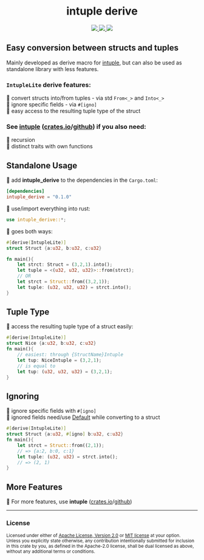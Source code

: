<h1 align="center">intuple derive</h1>
<p align="center">
    <a href="https://github.com/dekirisu/intuple" style="position:relative">
        <img src="https://img.shields.io/badge/github-dekirisu/intuple-ee6677">
    </a>
    <a href="https://crates.io/crates/intuple_derive" style="position:relative">
        <img src="https://img.shields.io/crates/v/intuple_derive">
    </a>
    <a href="https://discord.gg/kevWvBuPFg" style="position:relative">
        <img src="https://img.shields.io/discord/515100001903312898">
    </a>
</p>

## Easy conversion between structs and tuples
Mainly developed as derive macro for [intuple](https://crates.io/crates/intuple), but can also be used as standalone library with less features.
### `IntupleLite` derive features:<br>
🐍 convert structs into/from tuples - via std `From<_>` and `Into<_>`<br>
🦥 ignore specific fields - via `#[igno]`<br>
🦊 easy access to the resulting tuple type of the struct

### See [intuple](https://crates.io/crates/intuple) ([crates.io](https://crates.io/crates/intuple)/[github](https://github.com/dekirisu/intuple)) if you also need:<br>
🦆 recursion<br>
🦝 distinct traits with own functions

## Standalone Usage
🐠 add **intuple_derive** to the dependencies in the `Cargo.toml`:
```toml
[dependencies]
intuple_derive = "0.1.0"
```
🦀 use/import everything into rust:
```rust 
use intuple_derive::*;
```
🦚 goes both ways:
```rust 
#[derive(IntupleLite)]
struct Struct {a:u32, b:u32, c:u32}

fn main(){
    let strct: Struct = (3,2,1).into();
    let tuple = <(u32, u32, u32)>::from(strct);
    // OR
    let strct = Struct::from((3,2,1));
    let tuple: (u32, u32, u32) = strct.into();
}
```
## Tuple Type
🦊 access the resulting tuple type of a struct easily:
```rust 
#[derive(IntupleLite)]
struct Nice {a:u32, b:u32, c:u32}
fn main(){
    // easiest: through {StructName}Intuple
    let tup: NiceIntuple = (3,2,1);
    // is equal to
    let tup: (u32, u32, u32) = (3,2,1);
}
```
## Ignoring
🦥 ignore specific fields with `#[igno]`<br>
🐼 ignored fields need/use [Default](https://doc.rust-lang.org/std/default/trait.Default.html) while converting to a struct
```rust 
#[derive(IntupleLite)]
struct Struct {a:u32, #[igno] b:u32, c:u32}
fn main(){
    let strct = Struct::from((2,1));     
    // => {a:2, b:0, c:1}  
    let tuple: (u32, u32) = strct.into();
    // => (2, 1)
}
```
## More Features
🦊 For more features, use **intuple** ([crates.io](https://crates.io/crates/intuple)/[github](https://github.com/dekirisu/intuple))

---
### License
<sup>
Licensed under either of <a href="LICENSE-APACHE">Apache License, Version
2.0</a> or <a href="LICENSE-MIT">MIT license</a> at your option.
</sup>
<br>
<sub>
Unless you explicitly state otherwise, any contribution intentionally submitted
for inclusion in this crate by you, as defined in the Apache-2.0 license, shall
be dual licensed as above, without any additional terms or conditions.
</sub>
